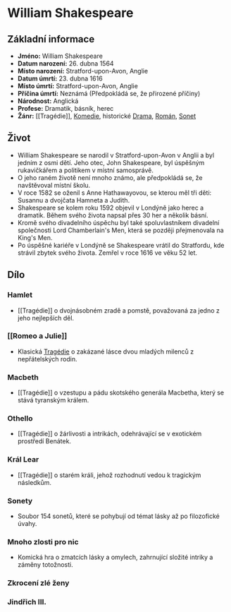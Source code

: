 # William Shakespeare

## Základní informace

- **Jméno:** William Shakespeare
- **Datum narození:** 26. dubna 1564
- **Místo narození:** Stratford-upon-Avon, Anglie
- **Datum úmrtí:** 23. dubna 1616
- **Místo úmrtí:** Stratford-upon-Avon, Anglie
- **Příčina úmrtí:** Neznámá (Předpokládá se, že přirozené příčiny)
- **Národnost:** Anglická
- **Profese:** Dramatik, básník, herec
- **Žánr:** [[Tragédie]], [Komedie](Komedie.md), historické [Drama](Drama.md), [Román](Román.md), [Sonet](Sonet.md)

## Život

- William Shakespeare se narodil v Stratford-upon-Avon v Anglii a byl jedním z osmi dětí. Jeho otec, John Shakespeare, byl úspěšným rukavičkářem a politikem v místní samosprávě.
- O jeho raném životě není mnoho známo, ale předpokládá se, že navštěvoval místní školu.
- V roce 1582 se oženil s Anne Hathawayovou, se kterou měl tři děti: Susannu a dvojčata Hamneta a Judith.
- Shakespeare se kolem roku 1592 objevil v Londýně jako herec a dramatik. Během svého života napsal přes 30 her a několik básní.
- Kromě svého divadelního úspěchu byl také spoluvlastníkem divadelní společnosti Lord Chamberlain's Men, která se později přejmenovala na King's Men.
- Po úspěšné kariéře v Londýně se Shakespeare vrátil do Stratfordu, kde strávil zbytek svého života. Zemřel v roce 1616 ve věku 52 let.

## Dílo

### Hamlet

- [[Tragédie]] o dvojnásobném zradě a pomstě, považovaná za jedno z jeho nejlepších děl.

### [[Romeo a Julie]]

- Klasická [Tragédie](Tragédie.md) o zakázané lásce dvou mladých milenců z nepřátelských rodin.

### Macbeth

- [[Tragédie]] o vzestupu a pádu skotského generála Macbetha, který se stává tyranským králem.

### Othello

- [[Tragédie]] o žárlivosti a intrikách, odehrávající se v exotickém prostředí Benátek.

### Král Lear

- [[Tragédie]] o starém králi, jehož rozhodnutí vedou k tragickým následkům.

### Sonety

- Soubor 154 sonetů, které se pohybují od témat lásky až po filozofické úvahy.

### Mnoho zlosti pro nic

- Komická hra o zmatcích lásky a omylech, zahrnující složité intriky a záměny totožnosti.

### Zkrocení zlé ženy

### Jindřich III.